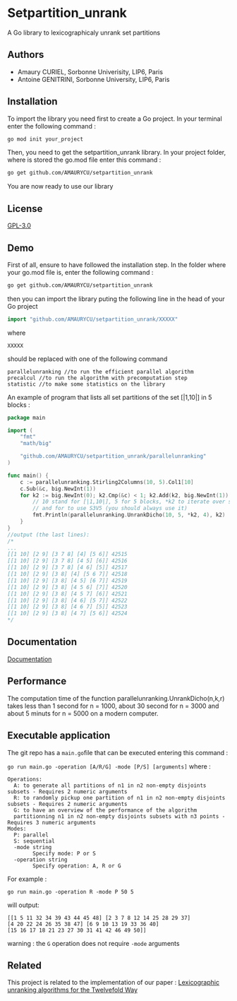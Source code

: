
# Setpartition_unrank

A Go library to lexicographicaly unrank set partitions


## Authors

- Amaury CURIEL, Sorbonne Univerisity, LIP6, Paris
- Antoine GENITRINI, Sorbonne University, LIP6, Paris



## Installation

To import the library you need first to create a Go project. In your terminal enter the following command : 
```bash
go mod init your_project
```
Then, you need to get the setpartition_unrank library. In your project folder, where is stored the go.mod file enter this command :

```bash
go get github.com/AMAURYCU/setpartition_unrank
```
You are now ready to use our library
## License

[GPL-3.0]("https://github.com/AMAURYCU/setpartition_unrank/blob/main/LICENSE")
## Demo

First of all, ensure to have followed the installation step.
In the folder where your go.mod file is, enter the following command : 
```bash
go get github.com/AMAURYCU/setpartition_unrank
```
then you can import the library puting the following line in the head of your Go project
```go
import "github.com/AMAURYCU/setpartition_unrank/XXXXX"
```
where 
```
XXXXX
```
should be replaced with one of the following command 
```
parallelunranking //to run the efficient parallel algorithm
precalcul //to run the algorithm with precomputation step
statistic //to make some statistics on the library
```
An example of program that lists all set partitions of the set [|1,10|] in 5 blocks : 
```go
package main

import (
	"fmt"
	"math/big"

	"github.com/AMAURYCU/setpartition_unrank/parallelunranking"
)

func main() {
	c := parallelunranking.Stirling2Columns(10, 5).Col1[10]
	c.Sub(&c, big.NewInt(1))
	for k2 := big.NewInt(0); k2.Cmp(&c) < 1; k2.Add(k2, big.NewInt(1)) {
        // 10 stand for [|1,10|], 5 for 5 blocks, *k2 to iterate over sets partitions
        // and for to use S3V5 (you should always use it)
		fmt.Println(parallelunranking.UnrankDicho(10, 5, *k2, 4), k2)
	}
}
//output (the last lines): 
/*
...
[[1 10] [2 9] [3 7 8] [4] [5 6]] 42515
[[1 10] [2 9] [3 7 8] [4 5] [6]] 42516
[[1 10] [2 9] [3 7 8] [4 6] [5]] 42517
[[1 10] [2 9] [3 8] [4] [5 6 7]] 42518
[[1 10] [2 9] [3 8] [4 5] [6 7]] 42519
[[1 10] [2 9] [3 8] [4 5 6] [7]] 42520
[[1 10] [2 9] [3 8] [4 5 7] [6]] 42521
[[1 10] [2 9] [3 8] [4 6] [5 7]] 42522
[[1 10] [2 9] [3 8] [4 6 7] [5]] 42523
[[1 10] [2 9] [3 8] [4 7] [5 6]] 42524
*/
```


## Documentation

[Documentation](https://pkg.go.dev/github.com/AMAURYCU/setpartition_unrank)

## Performance 

The computation time of the function parallelunranking.UnrankDicho(n,k,r) takes less than 1 second for 
n = 1000, about 30 second for n = 3000 and about 5 minuts for n = 5000 on a modern computer.


## Executable application

The git repo has a ```main.go```file that can be executed entering this command : 

```go run main.go -operation [A/R/G] -mode [P/S] [arguments]```
where : 
```
Operations:
  A: to generate all partitions of n1 in n2 non-empty disjoints subsets - Requires 2 numeric arguments
  R: to randomly pickup one partition of n1 in n2 non-empty disjoints subsets - Requires 2 numeric arguments
  G: to have an overview of the performance of the algorithm 
  partitionning n1 in n2 non-empty disjoints subsets with n3 points - Requires 3 numeric arguments
Modes:
  P: parallel
  S: sequential
  -mode string
    	Specify mode: P or S
  -operation string
    	Specify operation: A, R or G
```
For example : 
```
go run main.go -operation R -mode P 50 5
```

will output:
```
[[1 5 11 32 34 39 43 44 45 48] [2 3 7 8 12 14 25 28 29 37] 
[4 20 22 24 26 35 38 47] [6 9 10 13 19 33 36 40] 
[15 16 17 18 21 23 27 30 31 41 42 46 49 50]]
```

warning : the ```G``` operation does not require ```-mode``` arguments
## Related

This project is related to the implementation of our paper : 
[Lexicographic unranking algorithms for the Twelvefold Way](https://hal.science/hal-04411470v1)


